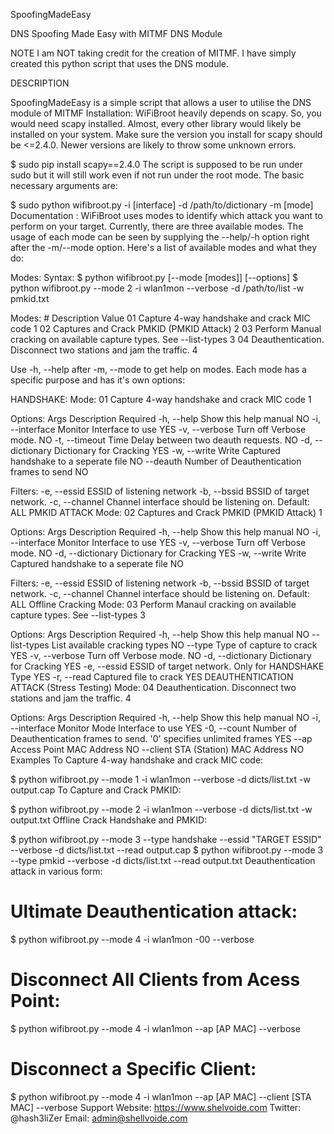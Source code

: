 SpoofingMadeEasy

DNS Spoofing Made Easy with MITMF DNS Module

NOTE
I am NOT taking credit for the creation of MITMF. I have simply created this python script that uses the DNS module.


DESCRIPTION

SpoofingMadeEasy is a simple script that allows a user to utilise the DNS module of MITMF
Installation:
WiFiBroot heavily depends on scapy. So, you would need scapy installed. Almost, every other library would likely be installed on your system. Make sure the version you install for scapy should be <=2.4.0. Newer versions are likely to throw some unknown errors.

$ sudo pip install scapy==2.4.0
The script is supposed to be run under sudo but it will still work even if not run under the root mode. The basic necessary arguments are:

$ sudo python wifibroot.py -i [interface] -d /path/to/dictionary -m [mode]
Documentation :
WiFiBroot uses modes to identify which attack you want to perform on your target. Currently, there are three available modes. The usage of each mode can be seen by supplying the --help/-h option right after the -m/--mode option. Here's a list of available modes and what they do:

Modes:
Syntax:
    $ python wifibroot.py [--mode [modes]] [--options]
    $ python wifibroot.py --mode 2 -i wlan1mon --verbose -d /path/to/list -w pmkid.txt

Modes:
    #     Description                                 Value
    01    Capture 4-way handshake and crack MIC code    1
    02    Captures and Crack PMKID (PMKID Attack)       2
    03    Perform Manual cracking on available
          capture types. See --list-types               3
    04    Deauthentication. Disconnect two stations
          and jam the traffic.                          4

Use -h, --help after -m, --mode to get help on modes. 
Each mode has a specific purpose and has it's own options:

HANDSHAKE:
Mode: 
   01      Capture 4-way handshake and crack MIC code    1

Options:
   Args               Description                      Required
   -h, --help         Show this help manual              NO
   -i, --interface    Monitor Interface to use           YES
   -v, --verbose      Turn off Verbose mode.             NO
   -t, --timeout      Time Delay between two deauth
                      requests.                          NO
   -d, --dictionary   Dictionary for Cracking            YES
   -w, --write        Write Captured handshake to
                      a seperate file                    NO
       --deauth       Number of Deauthentication
                      frames to send                     NO 

Filters: 
   -e, --essid         ESSID of listening network
   -b, --bssid         BSSID of target network.
   -c, --channel       Channel interface should be listening
                       on. Default: ALL
PMKID ATTACK
Mode: 
   02      Captures and Crack PMKID (PMKID Attack)       1

Options:
   Args               Description                      Required
   -h, --help         Show this help manual              NO
   -i, --interface    Monitor Interface to use           YES
   -v, --verbose      Turn off Verbose mode.             NO
   -d, --dictionary   Dictionary for Cracking            YES
   -w, --write        Write Captured handshake to
                      a seperate file                    NO

Filters: 
   -e, --essid         ESSID of listening network
   -b, --bssid         BSSID of target network.
   -c, --channel       Channel interface should be listening
                       on. Default: ALL
Offline Cracking
Mode: 
   03    Perform Manaul cracking on available capture
         types. See --list-types                         3

Options:
   Args               Description                      Required 
   -h, --help         Show this help manual              NO
       --list-types   List available cracking types      NO
       --type         Type of capture to crack           YES
   -v, --verbose      Turn off Verbose mode.             NO
   -d, --dictionary   Dictionary for Cracking            YES
   -e, --essid        ESSID of target network. 
                      Only for HANDSHAKE Type            YES
   -r, --read         Captured file to crack             YES
DEAUTHENTICATION ATTACK (Stress Testing)
Mode:
    04   Deauthentication. Disconnect two stations
         and jam the traffic.                            4

Options:
    Args              Description                      Required
    -h, --help        Show this help manual              NO
    -i, --interface   Monitor Mode Interface to use      YES
    -0, --count       Number of Deauthentication
                      frames to send. '0' specifies
                      unlimited frames                   YES
        --ap          Access Point MAC Address           NO
        --client      STA (Station) MAC Address          NO
Examples
To Capture 4-way handshake and crack MIC code:

$ python wifibroot.py --mode 1 -i wlan1mon --verbose -d dicts/list.txt -w output.cap 
To Capture and Crack PMKID:

$ python wifibroot.py --mode 2 -i wlan1mon --verbose -d dicts/list.txt -w output.txt
Offline Crack Handshake and PMKID:

$ python wifibroot.py --mode 3 --type handshake --essid "TARGET ESSID" --verbose -d dicts/list.txt --read output.cap
$ python wifibroot.py --mode 3 --type pmkid --verbose -d dicts/list.txt --read output.txt
Deauthentication attack in various form:

# Ultimate Deauthentication attack: 
$ python wifibroot.py --mode 4 -i wlan1mon -00 --verbose
# Disconnect All Clients from Acess Point:
$ python wifibroot.py --mode 4 -i wlan1mon --ap [AP MAC] --verbose
# Disconnect a Specific Client: 
$ python wifibroot.py --mode 4 -i wlan1mon --ap [AP MAC] --client [STA MAC] --verbose
Support
Website: https://www.shelvoide.com
Twitter: @hash3liZer
Email: admin@shellvoide.com
